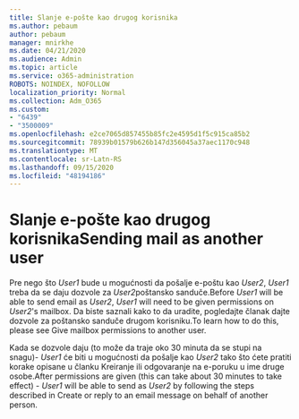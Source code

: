 ```yaml
---
title: Slanje e-pošte kao drugog korisnika
ms.author: pebaum
author: pebaum
manager: mnirkhe
ms.date: 04/21/2020
ms.audience: Admin
ms.topic: article
ms.service: o365-administration
ROBOTS: NOINDEX, NOFOLLOW
localization_priority: Normal
ms.collection: Adm_O365
ms.custom:
- "6439"
- "3500009"
ms.openlocfilehash: e2ce7065d857455b85fc2e4595d1f5c915ca85b2
ms.sourcegitcommit: 78939b01579b626b147d356045a37aec1170c948
ms.translationtype: MT
ms.contentlocale: sr-Latn-RS
ms.lasthandoff: 09/15/2020
ms.locfileid: "48194186"
---
```

# <a name="sending-mail-as-another-user"></a><span data-ttu-id="df672-102">Slanje e-pošte kao drugog korisnika</span><span class="sxs-lookup"><span data-stu-id="df672-102">Sending mail as another user</span></span>

<span data-ttu-id="df672-103">Pre nego što *User1* bude u mogućnosti da pošalje e-poštu kao *User2*, *User1* treba da se daju dozvole za *User2*poštansko sanduče.</span><span class="sxs-lookup"><span data-stu-id="df672-103">Before *User1* will be able to send email as *User2*, *User1* will need to be given permissions on *User2*'s mailbox.</span></span> <span data-ttu-id="df672-104">Da biste saznali kako to da uradite, pogledajte članak dajte dozvole za poštansko sanduče drugom korisniku.</span><span class="sxs-lookup"><span data-stu-id="df672-104">To learn how to do this, please see Give mailbox permissions to another user.</span></span>

<span data-ttu-id="df672-105">Kada se dozvole daju (to može da traje oko 30 minuta da se stupi na snagu)- *User1* će biti u mogućnosti da pošalje kao *User2* tako što ćete pratiti korake opisane u članku Kreiranje ili odgovaranje na e-poruku u ime druge osobe.</span><span class="sxs-lookup"><span data-stu-id="df672-105">After permissions are given (this can take about 30 minutes to take effect) - *User1* will be able to send as *User2* by following the steps described in Create or reply to an email message on behalf of another person.</span></span>
